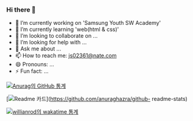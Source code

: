 ### Hi there 👋

- 🔭 I’m currently working on 'Samsung Youth SW Academy'
- 🌱 I’m currently learning 'web(html & css)'
- 👯 I’m looking to collaborate on ...
- 🤔 I’m looking for help with ...
- 💬 Ask me about ...
- 📫 How to reach me: js02361@nate.com
- 😄 Pronouns: ...
- ⚡ Fun fact: ...

[![Anurag의 GitHub 통계](https://github-readme-stats.vercel.app/api?username=JungHyeonKim1)](https://github.com/anuraghazra/github-readme-stats)

[![Readme 카드](https://github-readme-stats.vercel.app/api/pin/?username=JungHyeonKim1&repo=github-readme-stats)](https://github.com/anuraghazra/github- readme-stats)

[![willianrod의 wakatime 통계](https://github-readme-stats.vercel.app/api/wakatime?username=JungHyeonKim1)](https://github.com/anuraghazra/github-readme-stats)
